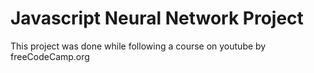 # Javascript Neural Network Project

This project was done while following a course on youtube by freeCodeCamp.org
